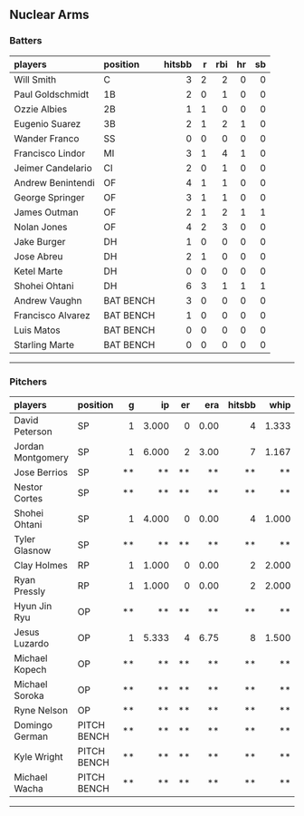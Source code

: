 ## Nuclear Arms

### Batters

 
|players           |position  | hitsbb|  r| rbi| hr| sb| 
|:-----------------|:---------|------:|--:|---:|--:|--:| 
|Will Smith        |C         |      3|  2|   2|  0|  0| 
|Paul Goldschmidt  |1B        |      2|  0|   1|  0|  0| 
|Ozzie Albies      |2B        |      1|  1|   0|  0|  0| 
|Eugenio Suarez    |3B        |      2|  1|   2|  1|  0| 
|Wander Franco     |SS        |      0|  0|   0|  0|  0| 
|Francisco Lindor  |MI        |      3|  1|   4|  1|  0| 
|Jeimer Candelario |CI        |      2|  0|   1|  0|  0| 
|Andrew Benintendi |OF        |      4|  1|   1|  0|  0| 
|George Springer   |OF        |      3|  1|   1|  0|  0| 
|James Outman      |OF        |      2|  1|   2|  1|  1| 
|Nolan Jones       |OF        |      4|  2|   3|  0|  0| 
|Jake Burger       |DH        |      1|  0|   0|  0|  0| 
|Jose Abreu        |DH        |      2|  1|   0|  0|  0| 
|Ketel Marte       |DH        |      0|  0|   0|  0|  0| 
|Shohei Ohtani     |DH        |      6|  3|   1|  1|  1| 
|Andrew Vaughn     |BAT BENCH |      3|  0|   0|  0|  0| 
|Francisco Alvarez |BAT BENCH |      1|  0|   0|  0|  0| 
|Luis Matos        |BAT BENCH |      0|  0|   0|  0|  0| 
|Starling Marte    |BAT BENCH |      0|  0|   0|  0|  0| 


* * *

### Pitchers

 
|players           |position    |  g|    ip| er|  era| hitsbb|  whip| so|  w| sv| 
|:-----------------|:-----------|--:|-----:|--:|----:|------:|-----:|--:|--:|--:| 
|David Peterson    |SP          |  1| 3.000|  0| 0.00|      4| 1.333|  1|  0|  0| 
|Jordan Montgomery |SP          |  1| 6.000|  2| 3.00|      7| 1.167|  6|  1|  0| 
|Jose Berrios      |SP          | **|    **| **|   **|     **|    **| **| **| **| 
|Nestor Cortes     |SP          | **|    **| **|   **|     **|    **| **| **| **| 
|Shohei Ohtani     |SP          |  1| 4.000|  0| 0.00|      4| 1.000|  4|  0|  0| 
|Tyler Glasnow     |SP          | **|    **| **|   **|     **|    **| **| **| **| 
|Clay Holmes       |RP          |  1| 1.000|  0| 0.00|      2| 2.000|  0|  0|  1| 
|Ryan Pressly      |RP          |  1| 1.000|  0| 0.00|      2| 2.000|  0|  0|  0| 
|Hyun Jin Ryu      |OP          | **|    **| **|   **|     **|    **| **| **| **| 
|Jesus Luzardo     |OP          |  1| 5.333|  4| 6.75|      8| 1.500|  8|  0|  0| 
|Michael Kopech    |OP          | **|    **| **|   **|     **|    **| **| **| **| 
|Michael Soroka    |OP          | **|    **| **|   **|     **|    **| **| **| **| 
|Ryne Nelson       |OP          | **|    **| **|   **|     **|    **| **| **| **| 
|Domingo German    |PITCH BENCH | **|    **| **|   **|     **|    **| **| **| **| 
|Kyle Wright       |PITCH BENCH | **|    **| **|   **|     **|    **| **| **| **| 
|Michael Wacha     |PITCH BENCH | **|    **| **|   **|     **|    **| **| **| **| 


* * *


